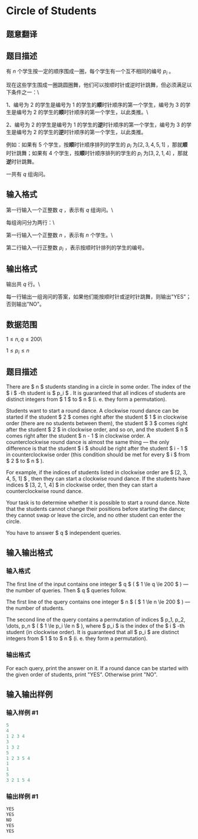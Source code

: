 # Circle of Students

## 题意翻译

## 题目描述

有 $n$ 个学生按一定的顺序围成一圈，每个学生有一个互不相同的编号 $p_i$ 。

现在这些学生围成一圈跳圆圈舞，他们可以按顺时针或逆时针跳舞，但必须满足以下条件之一：\

1、编号为 $2$ 的学生是编号为 $1$ 的学生的**顺**时针顺序的第一个学生，编号为 $3$ 的学生是编号为 $2$ 的学生的**顺**时针顺序的第一个学生，以此类推。\

2、编号为 $2$ 的学生是编号为 $1$ 的学生的**逆**时针顺序的第一个学生，编号为 $3$ 的学生是编号为 $2$ 的学生的**逆**时针顺序的第一个学生，以此类推。

例如：如果有 $5$ 个学生，按**顺**时针顺序排列的学生的 $p_i$ 为$[2,3,4,5,1]$ ，那就**顺**时针跳舞；如果有 $4$ 个学生，按**顺**时针顺序排列的学生的 $p_i$ 为$[3,2,1,4]$ ，那就**逆**时针跳舞。

一共有 $q$ 组询问。

## 输入格式

第一行输入一个正整数 $q$ ，表示有 $q$ 组询问。\

每组询问分为两行：\

第一行输入一个正整数 $n$ ，表示有 $n$ 个学生。\

第二行输入一行正整数 $p_i$ ，表示按顺时针排列的学生的编号。

## 输出格式

输出共 $q$ 行。\

每一行输出一组询问的答案，如果他们能按顺时针或逆时针跳舞，则输出"YES"；否则输出"NO"。

## 数据范围

$1\leq n,q\leq 200$\

$1\leq p_i\leq n$

## 题目描述

There are $ n $ students standing in a circle in some order. The index of the $ i $ -th student is $ p_i $ . It is guaranteed that all indices of students are distinct integers from $ 1 $ to $ n $ (i. e. they form a permutation).

Students want to start a round dance. A clockwise round dance can be started if the student $ 2 $ comes right after the student $ 1 $ in clockwise order (there are no students between them), the student $ 3 $ comes right after the student $ 2 $ in clockwise order, and so on, and the student $ n $ comes right after the student $ n - 1 $ in clockwise order. A counterclockwise round dance is almost the same thing — the only difference is that the student $ i $ should be right after the student $ i - 1 $ in counterclockwise order (this condition should be met for every $ i $ from $ 2 $ to $ n $ ).

For example, if the indices of students listed in clockwise order are $ [2, 3, 4, 5, 1] $ , then they can start a clockwise round dance. If the students have indices $ [3, 2, 1, 4] $ in clockwise order, then they can start a counterclockwise round dance.

Your task is to determine whether it is possible to start a round dance. Note that the students cannot change their positions before starting the dance; they cannot swap or leave the circle, and no other student can enter the circle.

You have to answer $ q $ independent queries.

## 输入输出格式

### 输入格式

The first line of the input contains one integer $ q $ ( $ 1 \le q \le 200 $ ) — the number of queries. Then $ q $ queries follow.

The first line of the query contains one integer $ n $ ( $ 1 \le n \le 200 $ ) — the number of students.

The second line of the query contains a permutation of indices $ p_1, p_2, \dots, p_n $ ( $ 1 \le p_i \le n $ ), where $ p_i $ is the index of the $ i $ -th student (in clockwise order). It is guaranteed that all $ p_i $ are distinct integers from $ 1 $ to $ n $ (i. e. they form a permutation).

### 输出格式

For each query, print the answer on it. If a round dance can be started with the given order of students, print "YES". Otherwise print "NO".

## 输入输出样例

### 输入样例 #1

```cpp
5
4
1 2 3 4
3
1 3 2
5
1 2 3 5 4
1
1
5
3 2 1 5 4

```
### 输出样例 #1

```cpp
YES
YES
NO
YES
YES

```
